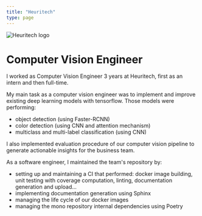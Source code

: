 ```yaml
---
title: "Heuritech"
type: page
---
```


![Heuritech logo](https://heuritech.com/wp-content/uploads/2025/04/cropped-Logo_Website_heuritech-300.png)

# Computer Vision Engineer

I worked as Computer Vision Engineer 3 years at Heuritech, first as an intern and then full-time.

My main task as a computer vision engineer was to implement and improve existing deep learning models with tensorflow. Those models were performing:
- object detection (using Faster-RCNN)
- color detection (using CNN and attention mechanism)
- multiclass and multi-label classification (using CNN)
        
I also implemented evaluation procedure of our computer vision pipeline to generate actionable insights for the business team.
    
As a software engineer, I maintained the team's repository by:
- setting up and maintaining a CI that performed: docker image building, unit testing with coverage computation, linting, documentation generation and upload...
- implementing documentation generation using Sphinx
- managing the life cycle of our docker images
- managing the mono repository internal dependencies using Poetry
